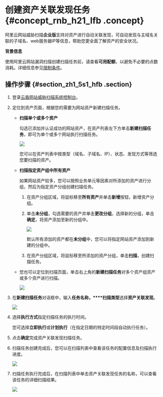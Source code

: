 # 创建资产关联发现任务 {#concept_rnb_h21_lfb .concept}

阿里云网站威胁扫描**企业版**支持对资产进行自动关联发现，可自动发现与主域名关联的子域名、web服务器IP等信息，帮助您更全面了解资产的安全状况。

**背景信息**

使用阿里云网站漏洞扫描创建扫描任务前，请查看**可用配额**，以避免不必要的点数消耗。详细信息参见[限制条件](intl.zh-CN/用户指南/创建扫描任务/限制条件.md#)。

## 操作步骤 {#section_zh1_5s1_hfb .section}

1.  登录[云盾网站威胁扫描系统控制台](https://yundun.console.aliyun.com/?p=avds)。
2.  定位到资产页面，根据您的需要为网站资产新建扫描任务。
    -   **扫描单个或多个资产**

        勾选已添加并认证成功的网站资产，在资产列表左下方单击**新建扫描任务**，即可为单个或多个网站执行扫描任务。

        ![](http://static-aliyun-doc.oss-cn-hangzhou.aliyuncs.com/assets/img/23603/154104364521380_zh-CN.png)

        您可以在资产列表中按类型（域名、子域名、IP）、状态、发现方式等筛选您要扫描的资产。

    -   **扫描指定资产组中所有资产**

        如果网站资产较多，您可以按照业务单元等因素对所添加的资产进行分组，然后为指定资产分组创建扫描任务。

        1.  在资产分组区域，将鼠标移至**所有资产**并单击**新增**按钮，新增资产分组。

             

        2.  单击**未分组**，勾选需要的资产并单击**更改分组**，选择新的分组，单击**确定**，将资产添加至新的分组中。

            ![](http://static-aliyun-doc.oss-cn-hangzhou.aliyuncs.com/assets/img/23603/154104364521383_zh-CN.png)

            默认所有添加的资产都在**未分组**中，您可以将指定网站资产添加到新建的分组中。

        3.  在资产分组区域，将鼠标移至所添加的资产分组，单击**扫描**，创建扫描任务。

             

    -   您也可以定位到扫描页面，单击右上角的**新建扫描任务**对多个资产组资产或多个资产进行扫描。

        ![](http://static-aliyun-doc.oss-cn-hangzhou.aliyuncs.com/assets/img/23603/154104364521385_zh-CN.png)

3.  在**新建扫描任务**对话框中，输入**任务名称，****扫描类型**选择**资产关联发现**。

    ![](http://static-aliyun-doc.oss-cn-hangzhou.aliyuncs.com/assets/img/23603/154104364521387_zh-CN.png)

4.  选择**执行方式**指定扫描任务的执行时间。

    您可选择**立即执行**或**计划执行**（在指定日期的特定时间段自动执行任务）。

5.  点击**确定**完成资产关联发现扫描任务。
6.  扫描任务创建完成后，您可以在扫描列表中查看该任务的配置信息及扫描执行进度。

    ![](http://static-aliyun-doc.oss-cn-hangzhou.aliyuncs.com/assets/img/23603/154104364521388_zh-CN.png)

7.  扫描任务执行完成后，在扫描列表中单击资产关联发现任务的名称，可以查看该任务的详细扫描结果。

    ![](http://static-aliyun-doc.oss-cn-hangzhou.aliyuncs.com/assets/img/23603/154104364521389_zh-CN.png)


